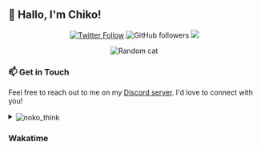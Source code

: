 ## 👋 Hallo, I'm Chiko!

<div align="center">

[![Twitter Follow](https://img.shields.io/twitter/follow/chikoxq?label=Follow)](https://twitter.com/intent/follow?screen_name=chikoxq)
![GitHub followers](https://img.shields.io/github/followers/chikof?label=Follow&style=social)
![](https://komarev.com/ghpvc/?username=chikof&color=blue)

</div>

<a href="https://cataas.com">
<img src="https://cataas.com/cat?type=square" align="right" width="300"alt="Random cat">
</a>

<div><picture><img src="https://raw.githubusercontent.com/carbon-language/carbon-lang/refs/heads/trunk/docs/images/bumper.png" alt=""></picture></div>

### 📫 Get in Touch
Feel free to reach out to me on my [Discord server](https://discord.gg/sejc7TnX6N). I'd love to connect with you!

<details>
<summary>
<img src="https://cdn3.emoji.gg/emojis/64203-noko-think.png" width="35px" height="35px" alt="noko_think" align="center">

### Wakatime
</summary>

<!--START_SECTION:waka-->
![Code Time](http://img.shields.io/badge/Code%20Time-2%2C423%20hrs%2051%20mins-blue)

![Profile Views](http://img.shields.io/badge/Profile%20Views-0-blue)

![Lines of code](https://img.shields.io/badge/From%20Hello%20World%20I%27ve%20Written-9.6%20million%20lines%20of%20code-blue)

**🐱 My GitHub Data** 

> 📦 106.2 kB Used in GitHub's Storage 
 > 
> 🏆 434 Contributions in the Year 2025
 > 
> 💼 Opted to Hire
 > 
> 📜 41 Public Repositories 
 > 
> 🔑 32 Private Repositories 
 > 
**I'm a Night 🦉** 

```text
🌞 Morning                937 commits         █░░░░░░░░░░░░░░░░░░░░░░░░   04.98 % 
🌆 Daytime                5869 commits        ████████░░░░░░░░░░░░░░░░░   31.19 % 
🌃 Evening                8974 commits        ████████████░░░░░░░░░░░░░   47.70 % 
🌙 Night                  3034 commits        ████░░░░░░░░░░░░░░░░░░░░░   16.13 % 
```
📅 **I'm Most Productive on Sunday** 

```text
Monday                   2195 commits        ███░░░░░░░░░░░░░░░░░░░░░░   11.67 % 
Tuesday                  1312 commits        ██░░░░░░░░░░░░░░░░░░░░░░░   06.97 % 
Wednesday                2557 commits        ███░░░░░░░░░░░░░░░░░░░░░░   13.59 % 
Thursday                 2743 commits        ████░░░░░░░░░░░░░░░░░░░░░   14.58 % 
Friday                   3465 commits        █████░░░░░░░░░░░░░░░░░░░░   18.42 % 
Saturday                 2448 commits        ███░░░░░░░░░░░░░░░░░░░░░░   13.01 % 
Sunday                   4094 commits        █████░░░░░░░░░░░░░░░░░░░░   21.76 % 
```


📊 **This Week I Spent My Time On** 

```text
🕑︎ Time Zone: Europe/London

💬 Programming Languages: 
Rust                     3 hrs               ██████████████████░░░░░░░   71.53 % 
Nushell                  29 mins             ███░░░░░░░░░░░░░░░░░░░░░░   11.57 % 
Nix                      23 mins             ██░░░░░░░░░░░░░░░░░░░░░░░   09.46 % 
gitconfig                5 mins              █░░░░░░░░░░░░░░░░░░░░░░░░   02.20 % 
Other                    4 mins              ░░░░░░░░░░░░░░░░░░░░░░░░░   01.91 % 

🔥 Editors: 
Neovim                   4 hrs 11 mins       █████████████████████████   100.00 % 

💻 Operating System: 
Linux                    4 hrs 11 mins       █████████████████████████   100.00 % 
```

**I Mostly Code in TypeScript** 

```text
TypeScript               32 repos            ██████████░░░░░░░░░░░░░░░   41.03 % 
Rust                     29 repos            █████████░░░░░░░░░░░░░░░░   37.18 % 
Nix                      6 repos             ██░░░░░░░░░░░░░░░░░░░░░░░   07.69 % 
Lua                      3 repos             █░░░░░░░░░░░░░░░░░░░░░░░░   03.85 % 
Svelte                   1 repo              ░░░░░░░░░░░░░░░░░░░░░░░░░   01.28 % 
```




 Last Updated on 21/08/2025 01:06:20 UTC
<!--END_SECTION:waka-->

</details>

<!--
<p align="center">
     <a href="https://discord.gg/HhybNhchcC"><img src="https://invidget.switchblade.xyz/sejc7TnX6N" align="center" ><a>
</p> 
-->
